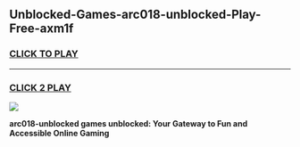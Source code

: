 
## Unblocked-Games-arc018-unblocked-Play-Free-axm1f
<h3>
<a href="https://premium76.site?title=arc018-unblocked&ref=19M">CLICK TO PLAY</a></h3>
<hr>

<h3>
<a href="https://premium76.site?title=arc018-unblocked&ref=19M">CLICK 2 PLAY</a>
  
</h3>

<a href="https://premium76.site?title=arc018-unblocked&ref=19M"><img src="https://clearcache.store/games.png"></a>


**arc018-unblocked games unblocked: Your Gateway to Fun and Accessible Online Gaming**
